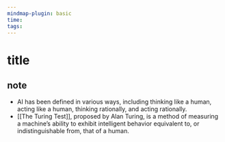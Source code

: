 ```yaml
---
mindmap-plugin: basic
time: 
tags:
---
```

# title
## note
- AI has been defined in various ways, including thinking like a human, acting like a human, thinking rationally, and acting rationally.
- [[The Turing Test]], proposed by Alan Turing, is a method of measuring a machine’s ability to exhibit intelligent behavior equivalent to, or indistinguishable from, that of a human.